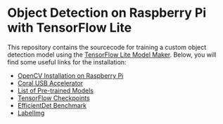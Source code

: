 # Object Detection on Raspberry Pi with TensorFlow Lite

This repository contains the sourcecode for training a custom object detection model using the [TensorFlow Lite Model Maker](https://www.tensorflow.org/lite/guide/model_maker).
Below, you will find some useful links for the installation:
* [OpenCV Installation on Raspberry Pi](https://qengineering.eu/install-opencv-4.5-on-raspberry-pi-4.html)
* [Coral USB Accelerator](https://coral.ai/docs/accelerator/get-started)
* [List of Pre-trained Models](https://coral.ai/models/object-detection/)
* [TensorFlow Checkpoints](https://github.com/tensorflow/models/blob/master/research/object_detection/g3doc/tf1_detection_zoo.md)
* [EfficientDet Benchmark](https://github.com/NobuoTsukamoto/benchmarks/blob/main/tensorflow/lite/efficentdet/efficientdet.md)
* [LabelImg](https://github.com/tzutalin/labelImg)

